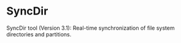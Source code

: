 # SyncDir
SyncDir tool (Version 3.1): Real-time synchronization of file system directories and partitions.

